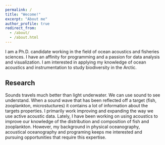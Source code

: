 ```yaml
---
permalink: /
title: "Wecome!"
excerpt: "About me"
author_profile: true
redirect_from: 
  - /about/
  - /about.html
---
```


I am a Ph.D. candidate working in the field of ocean acoustics and fisheries sciences. I have an affinity for programming and a passion for data analysis and visualization. I am interested in applying my knowledge of ocean acoustics and instrumentation to study biodiversity in the Arctic.


Research
------
Sounds travels much better than light underwater. We can use sound to see understand. When a  sound wave that has been reflected off a target (fish, zooplankton, microstuctures) it contains a lot of information about the targets properties. I primarily work improving and expanding the way we use active acoustic data. Lately, I have been working on using acoustics to improve our knowledge of the distribution and composition of fish and zooplankton. However, my background in physical oceanography, acoustical oceanography and programing keeps me interested and pursuing opportunities that require this expertise.




